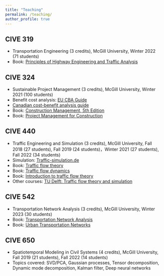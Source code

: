 ```yaml
---
title: "Teaching"
permalink: /teaching/
author_profile: true
---
```



CIVE 319
--------
* Transportation Engineering (3 credits), McGill University, Winter 2022 (71 students)
* Book: [Principles of Highway Engineering and Traffic Analysis](https://www.wiley.com/en-us/Principles+of+Highway+Engineering+and+Traffic+Analysis%2C+7th+Edition-p-9781119493969)

CIVE 324
--------
* Sustainable Project Management (3 credits), McGill University, Winter 2021 (100 students)
* Benefit cost analysis: [EU CBA Guide](https://ec.europa.eu/regional_policy/sources/docgener/studies/pdf/cba_guide.pdf)
* [Canadian cost-benefit analysis guide](https://www.tbs-sct.gc.ca/rtrap-parfa/analys/analys-eng.pdf)
* Book: [Construction Management, 5th Edition](https://www.wiley.com/en-ca/Construction+Management%2C+5th+Edition-p-9781119256809)
* Book: [Project Management for Construction](https://www.cmu.edu/cee/projects/PMbook/)

CIVE 440
--------
* Traffic Engineering and Simulation (3 credits), McGill University, Fall 2018 (27 students), Fall 2019 (24 students)，Winter 2021 (27 students),  Fall 2022 (34 students)
* Simulation: [Traffic-simulation.de](http://www.traffic-simulation.de/index.html)
* Book: [Traffic flow theory](https://www.sciencedirect.com/book/9780128041345/traffic-flow-theory)
* Book: [Traffic flow dynamics](https://link.springer.com/book/10.1007%2F978-3-642-32460-4)
* Book: [Introduction to traffic flow theory](https://victorknoop.eu/research/book/Knoop_Intro_traffic_flow_theory_edition2.pdf)
* Other courses: [TU Delft: Traffic flow theory and simulation](https://ocw.tudelft.nl/courses/traffic-flow-theory-simulation/)

CIVE 542
--------
* Transportation Network Analysis (3 credits), McGill University, Winter 2023 (30 students)
* Book: [Transportation Network Analysis](https://sboyles.github.io/blubook.html)
* Book: [Urban Transportation Networks](http://web.mit.edu/sheffi/www/selectedMedia/sheffi_urban_trans_networks.pdf)

CIVE 650
--------
* Spatiotemporal Modeling in Civil Systems (4 credits), McGill University, Fall 2019 (21 students), Fall 2022 (14 students)
* Topics covered: SVD/PCA, Gaussian processes, Tensor decomposition, Dynamic mode decomposition, Kalman filter, Deep neural networks

